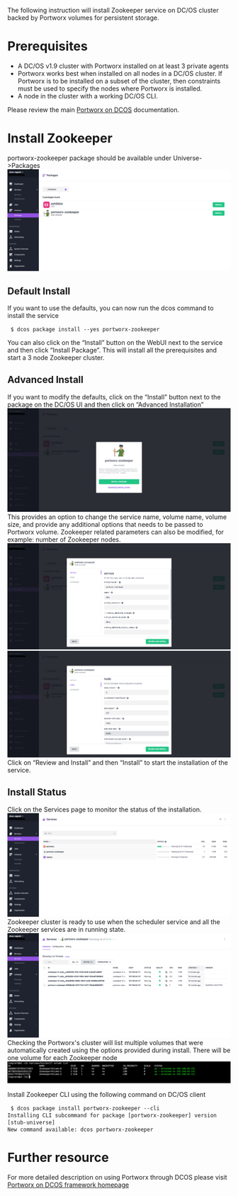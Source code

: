 The following instruction will install Zookeeper service on DC/OS cluster backed by Portworx volumes for persistent storage.


# Prerequisites

- A DC/OS v1.9 cluster with Portworx installed on at least 3 private agents
- Portworx works best when installed on all nodes in a DC/OS cluster.  If Portworx is to be installed on a subset of the cluster, then constraints must be used to specify the nodes where Portworx is installed.
- A node in the cluster with a working DC/OS CLI.

Please review the main [Portworx on DCOS](https://docs.portworx.com/scheduler/mesosphere-dcos/) documentation.

# Install Zookeeper

portworx-zookeeper package should be available under Universe->Packages
![Zookeeper Package List](img/Zookeeper-install-01.png)
## Default Install
If you want to use the defaults, you can now run the dcos command to install the service
```
 $ dcos package install --yes portworx-zookeeper
 ```
You can also click on the  “Install” button on the WebUI next to the service and then click “Install Package”.
This will install all the prerequisites and start a 3 node Zookeeper cluster.

## Advanced Install
If you want to modify the defaults, click on the “Install” button next to the package on the DC/OS UI and then click on
“Advanced Installation”
![Zookeeper Install Options](img/Zookeeper-install-02.png)
This provides an option to change the service name, volume name, volume size, and provide any additional options that needs to be passed to Portworx volume.
Zookeeper related parameters can also be modified, for example: number of Zookeeper nodes.
![Zookeeper Install Options](img/Zookeeper-install-03.png)
![Zookeeper Portworx Options](img/Zookeeper-install-04.png)
Click on “Review and Install” and then “Install” to start the installation of the service.
## Install Status
Click on the Services page to monitor the status of the installation.
![Zookeeper Service Status](img/Zookeeper-service-01.png)
Zookeeper cluster is ready to use when the scheduler service and all the Zookeeper services are in running state.
![Zookeeper Install Complete](img/Zookeeper-service-02.png)
Checking the Portworx's cluster will list multiple volumes that were automatically created using the options provided during install.
There will be one volume for each Zookeeper node
![Zookeeper Portworx Volume](img/Zookeeper-volume-01.png)

Install Zookeeper CLI using the following command on DC/OS client
```
 $ dcos package install portworx-zookeeper --cli
Installing CLI subcommand for package [portworx-zookeeper] version [stub-universe]
New command available: dcos portworx-zookeeper
```
# Further resource

For more detailed description on using Portworx through DCOS please visit  [Portworx on DCOS framework homepage](https://docs.portworx.com/scheduler/mesosphere-dcos)
